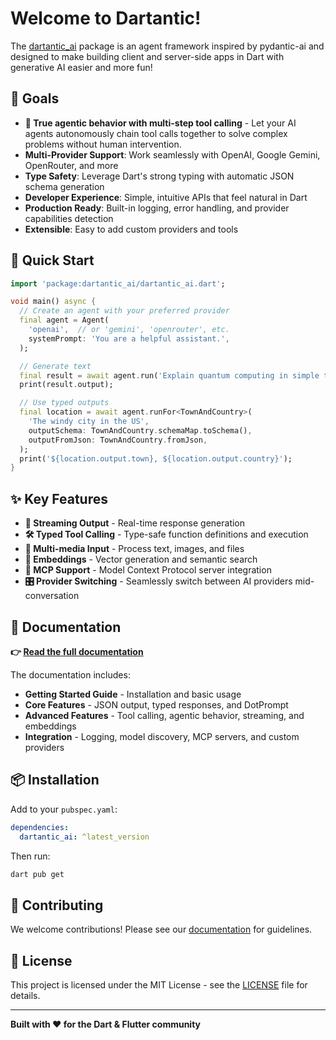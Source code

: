 # Welcome to Dartantic!

The [dartantic_ai](https://pub.dev/packages/dartantic_ai) package is an agent framework inspired by pydantic-ai and designed to make building client and server-side apps in Dart with generative AI easier and more fun!

## 🎯 Goals

- **🤖 True agentic behavior with multi-step tool calling** - Let your AI agents autonomously chain tool calls together to solve complex problems without human intervention.
- **Multi-Provider Support**: Work seamlessly with OpenAI, Google Gemini, OpenRouter, and more
- **Type Safety**: Leverage Dart's strong typing with automatic JSON schema generation
- **Developer Experience**: Simple, intuitive APIs that feel natural in Dart
- **Production Ready**: Built-in logging, error handling, and provider capabilities detection
- **Extensible**: Easy to add custom providers and tools

## 🚀 Quick Start

```dart
import 'package:dartantic_ai/dartantic_ai.dart';

void main() async {
  // Create an agent with your preferred provider
  final agent = Agent(
    'openai',  // or 'gemini', 'openrouter', etc.
    systemPrompt: 'You are a helpful assistant.',
  );

  // Generate text
  final result = await agent.run('Explain quantum computing in simple terms');
  print(result.output);

  // Use typed outputs
  final location = await agent.runFor<TownAndCountry>(
    'The windy city in the US',
    outputSchema: TownAndCountry.schemaMap.toSchema(),
    outputFromJson: TownAndCountry.fromJson,
  );
  print('${location.output.town}, ${location.output.country}');
}
```

## ✨ Key Features

- **🔄 Streaming Output** - Real-time response generation
- **🛠️ Typed Tool Calling** - Type-safe function definitions and execution
- **📎 Multi-media Input** - Process text, images, and files
- **🧠 Embeddings** - Vector generation and semantic search
- **🔌 MCP Support** - Model Context Protocol server integration
- **🎛️ Provider Switching** - Seamlessly switch between AI providers mid-conversation

## 📖 Documentation

**👉 [Read the full documentation](https://docs.page/csells/dartantic_ai)**

The documentation includes:
- **Getting Started Guide** - Installation and basic usage
- **Core Features** - JSON output, typed responses, and DotPrompt
- **Advanced Features** - Tool calling, agentic behavior, streaming, and embeddings
- **Integration** - Logging, model discovery, MCP servers, and custom providers

## 📦 Installation

Add to your `pubspec.yaml`:

```yaml
dependencies:
  dartantic_ai: ^latest_version
```

Then run:
```bash
dart pub get
```

## 🤝 Contributing

We welcome contributions! Please see our [documentation](https://docs.page/csells/dartantic_ai) for guidelines.

## 📄 License

This project is licensed under the MIT License - see the [LICENSE](LICENSE) file for details.

---

**Built with ❤️ for the Dart & Flutter community**
